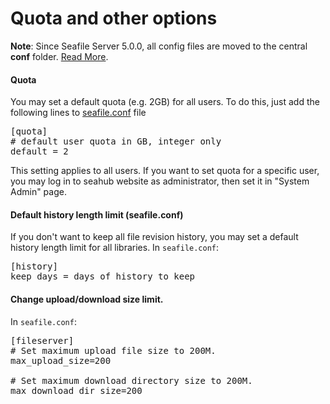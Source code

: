 # Quota and other options

**Note**: Since Seafile Server 5.0.0, all config files are moved to the central **conf** folder. [Read More](../deploy/new_directory_layout_5_0_0.md).

#### Quota

You may set a default quota (e.g. 2GB) for all users. To do this, just add the following lines to [seafile.conf](../config/seafile-conf.md) file

<pre>
[quota]
# default user quota in GB, integer only
default = 2
</pre>

This setting applies to all users. If you want to set quota for a specific user, you may log in to seahub website as administrator, then set it in "System Admin" page.

#### Default history length limit (seafile.conf)

If you don't want to keep all file revision history, you may set a default history length limit for all libraries. In `seafile.conf`:

<pre>
[history]
keep_days = days of history to keep
</pre>


#### Change upload/download size limit.

In `seafile.conf`:

<pre>
[fileserver]
# Set maximum upload file size to 200M.
max_upload_size=200

# Set maximum download directory size to 200M.
max_download_dir_size=200
</pre>
